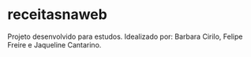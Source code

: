 # receitasnaweb
Projeto desenvolvido para estudos. Idealizado por: Barbara Cirilo, Felipe Freire e Jaqueline Cantarino.
